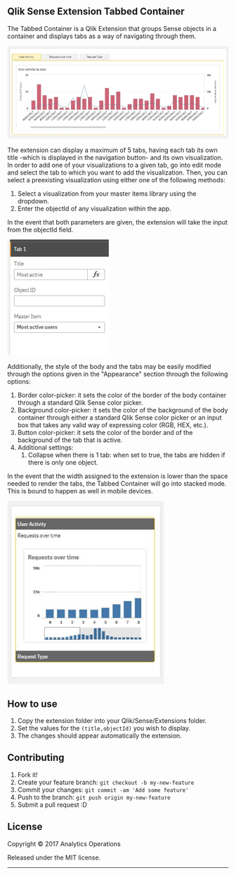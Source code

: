 ## Qlik Sense Extension Tabbed Container
The Tabbed Container is a Qlik Extension that groups Sense objects in a container and displays tabs as a way of navigating through them.

![Tabbed-Container-Extension](assets/img/extension_overview.JPG)

The extension can display a maximum of 5 tabs, having each tab its own title -which is displayed in the navigation button- and its own visualization.
In order to add one of your visualizations to a given tab, go into edit mode and select the tab to which you want to add the visualization. Then, you can select a preexisting  visualization using either one of the following methods:

1. Select a visualization from your master items library using the dropdown.
2. Enter the objectId of any visualization within the app.

In the event that both parameters are given, the extension will take the input from the objectId field.

![Tabbed-Container-Extension](assets/img/extension_optionsMaster.JPG)

Additionally, the style of the body and the tabs may be easily modified through the options given in the "Appearance" section through the following options:

1. Border color-picker: it sets the color of the border of the body container through a standard Qlik Sense color picker.
2. Background color-picker: it sets the color of the background of the body container through either a standard Qlik Sense color picker or an input box that takes any valid way of expressing color (RGB, HEX, etc.).
3. Button color-picker: it sets the color of the border and of the background of the tab that is active.
4. Additional settings:
    1. Collapse when there is 1 tab: when set to true, the tabs are hidden if there is only one object.

In the event that the width assigned to the extension is lower than the space needed to render the tabs, the Tabbed Container will go into stacked mode. This is bound to happen as well in mobile devices.

![Tabbed-Container-Extension](assets/img/extension_stacked.JPG)

## How to use
1. Copy the extension folder into your Qlik/Sense/Extensions folder.
2. Set the values for the `(title,objectId)` you wish to display.
3. The changes should appear automatically the extension.

## Contributing

1. Fork it!
2. Create your feature branch: `git checkout -b my-new-feature`
3. Commit your changes: `git commit -am 'Add some feature'`
4. Push to the branch: `git push origin my-new-feature`
5. Submit a pull request :D


## License

Copyright © 2017 Analytics Operations

Released under the MIT license.

***
